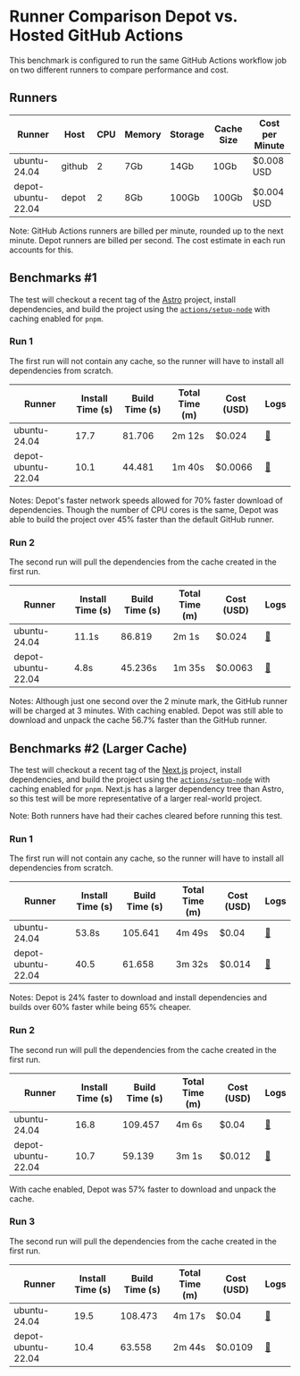# Runner Comparison Depot vs. Hosted GitHub Actions

This benchmark is configured to run the same GitHub Actions workflow job on two different runners to compare performance and cost.

## Runners
| Runner             | Host   | CPU | Memory | Storage | Cache Size | Cost per Minute |
| ------------------ | ------ | --- | ------ | ------- | ---------- | --------------- |
| ubuntu-24.04       | github | 2   | 7Gb    | 14Gb    | 10Gb       | $0.008 USD      |
| depot-ubuntu-22.04 | depot  | 2   | 8Gb    | 100Gb   | 100Gb      | $0.004 USD      |

Note: GitHub Actions runners are billed per minute, rounded up to the next minute. Depot runners are billed per second. The cost estimate in each run accounts for this.

## Benchmarks #1

The test will checkout a recent tag of the [Astro](https://github.com/withastro/astro) project, install dependencies, and build the project using the [`actions/setup-node`](https://github.com/actions/setup-node) with caching enabled for `pnpm`.


### Run 1

The first run will not contain any cache, so the runner will have to install all dependencies from scratch.

| Runner             | Install Time (s) | Build Time (s) | Total Time (m) | Cost (USD) | Logs                                                                                              |
| ------------------ | ---------------- | -------------- | -------------- | ---------- | ------------------------------------------------------------------------------------------------- |
| ubuntu-24.04       | 17.7             | 81.706         | 2m 12s         | $0.024     | [🔗](https://github.com/depot/Compare-Runners-Cache-Test/actions/runs/10910152335/job/30279957077) |
| depot-ubuntu-22.04 | 10.1             | 44.481         | 1m 40s         | $0.0066    | [🔗](https://github.com/depot/Compare-Runners-Cache-Test/actions/runs/10910152335/job/30279957438) |


Notes: Depot's faster network speeds allowed for 70% faster download of dependencies. Though the number of CPU cores is the same, Depot was able to build the project over 45% faster than the default GitHub runner.

### Run 2

The second run will pull the dependencies from the cache created in the first run.

| Runner             | Install Time (s) | Build Time (s) | Total Time (m) | Cost (USD) | Logs                                                                                              |
| ------------------ | ---------------- | -------------- | -------------- | ---------- | ------------------------------------------------------------------------------------------------- |
| ubuntu-24.04       | 11.1s            | 86.819         | 2m 1s          | $0.024     | [🔗](https://github.com/depot/Compare-Runners-Cache-Test/actions/runs/10910569666/job/30281295191) |
| depot-ubuntu-22.04 | 4.8s             | 45.236s        | 1m 35s         | $0.0063    | [🔗](https://github.com/depot/Compare-Runners-Cache-Test/actions/runs/10910569666/job/30281295485) |

Notes: Although just one second over the 2 minute mark, the GitHub runner will be charged at 3 minutes. With caching enabled. Depot was still able to download and unpack the cache 56.7% faster than the GitHub runner.

## Benchmarks #2 (Larger Cache)


The test will checkout a recent tag of the [Next.js](https://github.com/vercel/next.js/tags) project, install dependencies, and build the project using the [`actions/setup-node`](https://github.com/actions/setup-node) with caching enabled for `pnpm`. Next.js has a larger dependency tree than Astro, so this test will be more representative of a larger real-world project.

Note: Both runners have had their caches cleared before running this test.

### Run 1

The first run will not contain any cache, so the runner will have to install all dependencies from scratch.

| Runner             | Install Time (s) | Build Time (s) | Total Time (m) | Cost (USD) | Logs                                                                                              |
| ------------------ | ---------------- | -------------- | -------------- | ---------- | ------------------------------------------------------------------------------------------------- |
| ubuntu-24.04       | 53.8s            | 105.641        | 4m 49s         | $0.04      | [🔗](https://github.com/depot/Compare-Runners-Cache-Test/actions/runs/10911079312/job/30282961574) |
| depot-ubuntu-22.04 | 40.5             | 61.658         | 3m 32s         | $0.014     | [🔗](https://github.com/depot/Compare-Runners-Cache-Test/actions/runs/10911079312/job/30282961917) |

Notes: Depot is 24% faster to download and install dependencies and builds over 60% faster while being 65% cheaper.

### Run 2

The second run will pull the dependencies from the cache created in the first run.

| Runner             | Install Time (s) | Build Time (s) | Total Time (m) | Cost (USD) | Logs                                                                                              |
| ------------------ | ---------------- | -------------- | -------------- | ---------- | ------------------------------------------------------------------------------------------------- |
| ubuntu-24.04       | 16.8             | 109.457        | 4m 6s          | $0.04      | [🔗](https://github.com/depot/Compare-Runners-Cache-Test/actions/runs/10911289557/job/30283616457) |
| depot-ubuntu-22.04 | 10.7             | 59.139         | 3m 1s          | $0.012     | [🔗](https://github.com/depot/Compare-Runners-Cache-Test/actions/runs/10911289557/job/30283616770) |

With cache enabled, Depot was 57% faster to download and unpack the cache.

### Run 3

The second run will pull the dependencies from the cache created in the first run.

| Runner             | Install Time (s) | Build Time (s) | Total Time (m) | Cost (USD) | Logs                                                                                              |
| ------------------ | ---------------- | -------------- | -------------- | ---------- | ------------------------------------------------------------------------------------------------- |
| ubuntu-24.04       | 19.5             | 108.473        | 4m 17s         | $0.04      | [🔗](https://github.com/depot/Compare-Runners-Cache-Test/actions/runs/10923129402/job/30319011061) |
| depot-ubuntu-22.04 | 10.4             | 63.558         | 2m 44s         | $0.0109    | [🔗](https://github.com/depot/Compare-Runners-Cache-Test/actions/runs/10923129402/job/30319011567) |